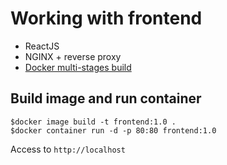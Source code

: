 # Working with frontend 
* ReactJS
* NGINX + reverse proxy
* [Docker multi-stages build](https://docs.docker.com/develop/develop-images/multistage-build/)

## Build image and run container
```
$docker image build -t frontend:1.0 .
$docker container run -d -p 80:80 frontend:1.0
```

Access to `http://localhost`